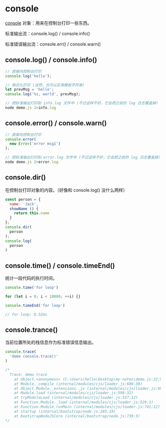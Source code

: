 # console

[console](http://nodejs.cn/api/console.html#console_console) 对象：用来在控制台打印一些东西。

标准输出流：console.log() / console.info()

标准错误输出流：console.err() / console.warn()

## console.log() / console.info()

``` js
// 直接向控制台打印
console.log('hello');

// 格式化打印 (当然，也可以实用模板字符串)
let prevMsg = 'hello';
console.log('%s, world', prevMsg);

// 把标准输出打印到 info.log 文件中 (不过这样不好，它会把之前的 log 日志覆盖掉)
node demo.js 1>info.log
```

## console.error() / console.warn()

``` js
// 直接向控制台打印
console.error(
  new Error('error msg1')
);

// 把标准输出打印到 error.log 文件中 (不过这样不好，它会把之前的 log 日志覆盖掉)
node demo.js 2>error.log
```

## console.dir()

在控制台打印对象的内容。（好像和 console.log() 没什么两样）

``` js
const person = {
  name: 'Jack',
  showName () {
    return this.name
  }
};
console.dir(
  person
);
console.log(
  person
)
```

## console.time() / console.timeEnd()

统计一段代码的执行时间。

``` js
console.time('for loop')

for (let i = 0; i < 10000; ++i) {}

console.timeEnd('for loop')

// for loop: 0.52ms
```

## console.trance()

当前位置所处的栈信息作为标准错误信息输出。

``` js
console.trace(
  'demo console.trace()'
)

/*
  Trace: demo trace
    at Object.<anonymous> (C:\Users\hello\Desktop\my-notes\demo.js:22:9)
    at Module._compile (internal/modules/cjs/loader.js:688:30)
    at Object.Module._extensions..js (internal/modules/cjs/loader.js:699:10)
    at Module.load (internal/modules/cjs/loader.js:598:32)
    at tryModuleLoad (internal/modules/cjs/loader.js:537:12)
    at Function.Module._load (internal/modules/cjs/loader.js:529:3)
    at Function.Module.runMain (internal/modules/cjs/loader.js:741:12)
    at startup (internal/bootstrap/node.js:285:19)
    at bootstrapNodeJSCore (internal/bootstrap/node.js:739:3)
*/
```
